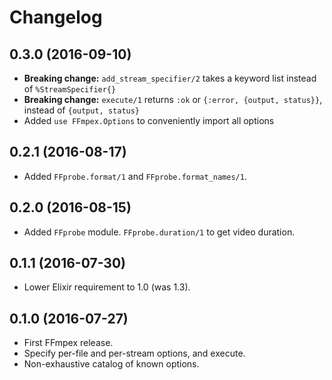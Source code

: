 # Changelog

## 0.3.0 (2016-09-10)

* **Breaking change:** `add_stream_specifier/2` takes a keyword list instead of `%StreamSpecifier{}`
* **Breaking change:** `execute/1` returns `:ok` or `{:error, {output, status}}`, instead of `{output, status}`
* Added `use FFmpex.Options` to conveniently import all options

## 0.2.1 (2016-08-17)

* Added `FFprobe.format/1` and `FFprobe.format_names/1`.

## 0.2.0 (2016-08-15)

* Added `FFprobe` module. `FFprobe.duration/1` to get video duration.

## 0.1.1 (2016-07-30)

* Lower Elixir requirement to 1.0 (was 1.3).

## 0.1.0 (2016-07-27)

* First FFmpex release.
* Specify per-file and per-stream options, and execute.
* Non-exhaustive catalog of known options.